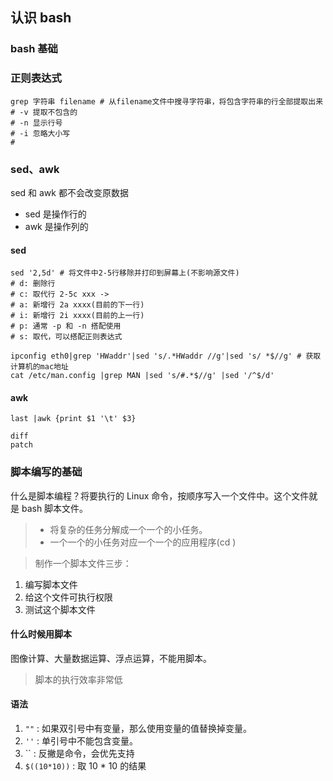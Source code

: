 ## 认识 bash

### bash 基础

### 正则表达式

```shell
grep 字符串 filename # 从filename文件中搜寻字符串，将包含字符串的行全部提取出来
# -v 提取不包含的
# -n 显示行号
# -i 忽略大小写
#
```

### sed、awk

sed 和 awk 都不会改变原数据

- sed 是操作行的
- awk 是操作列的

#### sed

```shell
sed '2,5d' # 将文件中2-5行移除并打印到屏幕上(不影响源文件)
# d: 删除行
# c: 取代行 2-5c xxx ->
# a: 新增行 2a xxxx(目前的下一行)
# i: 新增行 2i xxxx(目前的上一行)
# p: 通常 -p 和 -n 搭配使用
# s: 取代，可以搭配正则表达式

ipconfig eth0|grep 'HWaddr'|sed 's/.*HWaddr //g'|sed 's/ *$//g' # 获取计算机的mac地址
cat /etc/man.config |grep MAN |sed 's/#.*$//g' |sed '/^$/d'
```

#### awk

```shell
last |awk {print $1 '\t' $3}
```

```shell
diff
patch
```

### 脚本编写的基础

什么是脚本编程？将要执行的 Linux 命令，按顺序写入一个文件中。这个文件就是 bash 脚本文件。

> - 将复杂的任务分解成一个一个的小任务。
> - 一个一个的小任务对应一个一个的应用程序(cd )

> 制作一个脚本文件三步：

1. 编写脚本文件
2. 给这个文件可执行权限
3. 测试这个脚本文件

#### 什么时候用脚本

图像计算、大量数据运算、浮点运算，不能用脚本。

> 脚本的执行效率非常低

#### 语法

1. `""` : 如果双引号中有变量，那么使用变量的值替换掉变量。
2. `''` : 单引号中不能包含变量。
3. `` : 反撇是命令，会优先支持
4. `$((10*10))` : 取 10 \* 10 的结果
